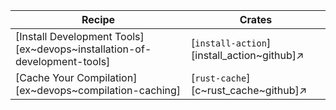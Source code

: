 | Recipe | Crates |
|--------|--------|
| [Install Development Tools][ex~devops~installation-of-development-tools] | [`install-action`][install_action~github]↗ |
| [Cache Your Compilation][ex~devops~compilation-caching] | [`rust-cache`][c~rust_cache~github]↗ |
